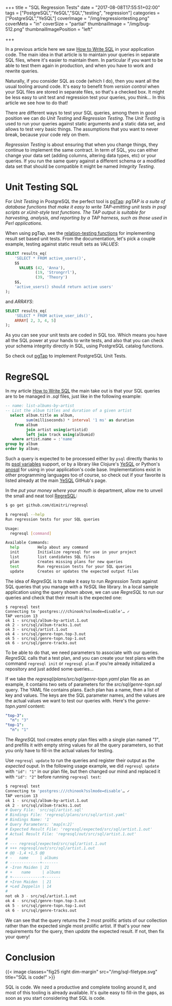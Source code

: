+++
title = "SQL Regression Tests"
date = "2017-08-08T17:55:51+02:00"
tags = ["PostgreSQL","YeSQL","SQL","testing", "regression"]
categories = ["PostgreSQL","YeSQL"]
coverImage = "/img/regressiontesting.png"
coverMeta = "in"
coverSize = "partial"
thumbnailImage = "/img/bug-512.png"
thumbnailImagePosition = "left"

+++

In a previous article here we
saw [How to Write SQL](/blog/2017/06/how-to-write-sql/) in your application
code. The main idea in that article is to maintain your queries in separate
SQL files, where it's easier to maintain them. In particular if you want to
be able to test them again in production, and when you have to work and
rewrite queries.

<!--more-->

Naturally, if you consider SQL as code (which I do), then you want all the
usual tooling around code. It's easy to benefit from *version control* when
your SQL files are stored in separate files, so that's a checked box. It
might be less easy to unit test and regression test your queries, you think…
In this article we see how to do that!

<!--toc-->

There are different ways to test your SQL queries, among them in good
position we can do *Unit Testing* and *Regression Testing*. The *Unit
Testing* is used to run your queries against static arguments and a static
data set, and allows to test very basic things. The assumptions that you
want to never break, because your code rely on them.

*Regression Testing* is about ensuring that when you change things, they
continue to implement the same contract. In term of SQL, you can either
change your data set (adding columns, altering data types, etc) or your
queries. If you run the same query against a different schema or a modified
data set that should be compatible it might be named *Integrity Testing*.

# Unit Testing SQL

For *Unit Testing* in PostgreSQL the perfect tool
is [pgTap](http://pgtap.org/): _pgTAP is a suite of database functions that
make it easy to write TAP-emitting unit tests in psql scripts or xUnit-style
test functions. The TAP output is suitable for harvesting, analysis, and
reporting by a TAP harness, such as those used in Perl applications._

When using pgTap, see
the
[relation-testing functions](http://pgtap.org/documentation.html#canyourelate) for
implementing result set based unit tests. From the documentation, let's pick
a couple example, testing against static result sets as *VALUES*:

~~~ sql
SELECT results_eq(
    'SELECT * FROM active_users()',
    $$
      VALUES (42, 'Anna'),
             (19, 'Strongrrl'),
             (39, 'Theory')
    $$,
    'active_users() should return active users'
);
~~~

and *ARRAYS*:

~~~ sql
SELECT results_eq(
    'SELECT * FROM active_user_ids()',
    ARRAY[ 2, 3, 4, 5]
);
~~~

As you can see your unit tests are coded in SQL too. Which means you have
all the SQL power at your hands to write tests, and also that you can check
your schema integrity directly in SQL, using PostgreSQL catalog functions.

So check out [pgTap](http://pgtap.org/) to implement PostgreSQL Unit Tests.

# RegreSQL

In my article [How to Write SQL](/blog/2017/06/how-to-write-sql/) the main
take out is that your SQL queries are to be managed in *.sql* files, just
like in the following example:

~~~ sql
-- name: list-albums-by-artist
-- List the album titles and duration of a given artist
  select album.title as album,
         sum(milliseconds) * interval '1 ms' as duration
    from album
         join artist using(artistid)
         left join track using(albumid)
   where artist.name = :'name'
group by album
order by album;
~~~

Such a query is expected to be processed either by `psql` directly thanks to
its
[psql variables](https://www.postgresql.org/docs/current/static/app-psql.html#APP-PSQL-VARIABLES) support,
or by a library like
Clojure's [YeSQL](https://github.com/krisajenkins/yesql) or
Python's [anosql](https://github.com/honza/anosql) for using in your
application's code base. Implementations exist in other programming
languages too of course, so check out if your favorite is listed already at
the main [YeSQL](https://github.com/krisajenkins/yesql) GitHub's page.

In the *put your money where your mouth is* department, allow me to unveil
the small and neat tool [RegreSQL](https://github.com/dimitri/regresql):

```bash
$ go get github.com/dimitri/regresql

$ regresql --help
Run regression tests for your SQL queries

Usage:
  regresql [command]

Available Commands:
  help        Help about any command
  init        Initialize regresql for use in your project
  list        list candidates SQL files
  plan        Creates missing plans for new queries
  test        Run regression tests for your SQL queries
  update      Creates or updates the expected output files
```

The idea of *RegreSQL* is to make it easy to run *Regression Tests* against
SQL queries that you manage with a *YeSQL* like library. In a local sample
application using the query shown above, we can use *RegreSQL* to run our
queries and check that their result is the expected one:

```
$ regresql test
Connecting to 'postgres:///chinook?sslmode=disable'… ✓
TAP version 13
ok 1 - src/sql/album-by-artist.1.out
ok 2 - src/sql/album-tracks.1.out
ok 3 - src/sql/artist.1.out
ok 4 - src/sql/genre-topn.top-3.out
ok 5 - src/sql/genre-topn.top-1.out
ok 6 - src/sql/genre-tracks.out
```

To be able to do that, we need parameters to associate with our queries.
*RegreSQL* calls that a test plan, and you can create your test plans with
the command `regresql init` or `regresql plan` if you're already initialized
a repository and just added some queries…

If we take the *regresql/plans/src/sql/genre-topn.yaml* plan file as an
example, it contains two sets of parameters for the *src/sql/genre-topn.sql*
query. The YAML file contains plans. Each plan has a name, then a list of
key and values. The keys are the SQL parameter names, and the values are the
actual values we want to test our queries with. Here's the *genre-topn.yaml*
content:

~~~ yaml
"top-3":
  "n": "3"
"top-1":
  "n": "1"
~~~

The *RegreSQL* tool creates empty plan files with a single plan named *"1"*,
and prefills it with empty string values for all the query parameters, so
that you only have to fill-in the actual values for testing.

Use `regresql update` to run the queries and register their output as the
*expected* ouput. In the following usage example, we did `regresql update`
with `"id": "1"` in our plan file, but then changed our mind and replaced it
with `"id": "2"` before running `regresql test`:

~~~ bash
$ regresql test
Connecting to 'postgres:///chinook?sslmode=disable'… ✓
TAP version 13
ok 1 - src/sql/album-by-artist.1.out
ok 2 - src/sql/album-tracks.1.out
# Query File: 'src/sql/artist.sql'
# Bindings File: 'regresql/plans/src/sql/artist.yaml'
# Bindings Name: '1'
# Query Parameters: 'map[n:2]'
# Expected Result File: 'regresql/expected/src/sql/artist.1.out'
# Actual Result File: 'regresql/out/src/sql/artist.1.out'
# 
# --- regresql/expected/src/sql/artist.1.out
# +++ regresql/out/src/sql/artist.1.out
# @@ -1,4 +1,5 @@
# -   name     | albums
# -------------+-------
# -Iron Maiden | 21
# +    name     | albums
# +-------------+-------
# +Iron Maiden  | 21
# +Led Zeppelin | 14
#  
not ok 3 - src/sql/artist.1.out
ok 4 - src/sql/genre-topn.top-3.out
ok 5 - src/sql/genre-topn.top-1.out
ok 6 - src/sql/genre-tracks.out
~~~

We can see that the query returns the 2 most prolific artists of our
collection rather than the expected single most prolific artist. If that's
your new requirements for the query, then *update* the expected result. If
not, then fix your query!

# Conclusion

{{< image classes="fig25 right dim-margin"
              src="/img/sql-filetype.svg"
           title="SQL is code!" >}}
           
SQL is code. We need a productive and complete tooling around it, and most
of this tooling is already available. It's quite easy to fill-in the gaps,
as soon as you start considering that SQL is code.

